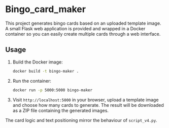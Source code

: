# Bingo_card_maker

This project generates bingo cards based on an uploaded template image. A small Flask web application is provided and wrapped in a Docker container so you can easily create multiple cards through a web interface.

## Usage

1. Build the Docker image:
   ```bash
   docker build -t bingo-maker .
   ```

2. Run the container:
   ```bash
   docker run -p 5000:5000 bingo-maker
   ```

3. Visit `http://localhost:5000` in your browser, upload a template image and choose how many cards to generate. The result will be downloaded as a ZIP file containing the generated images.

The card logic and text positioning mirror the behaviour of `script_v4.py`.
